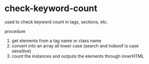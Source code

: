 # check-keyword-count

used to check keyword count in tags, sections, etc.

procedure
1. get elements from a tag name or class name
2. convert into an array all lower case (search and indexof is case sensitive)
3. count the instances and outputs the elements through innerHTML

